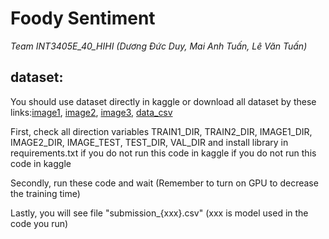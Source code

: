 # Foody Sentiment
*Team INT3405E_40_HIHI (Dương Đức Duy, Mai Anh Tuấn, Lê Văn Tuấn)*

 ## dataset:
You should use dataset directly in kaggle or download all dataset by these links:[image1](https://www.kaggle.com/datasets/duyyyy/image-crawl), [image2](https://www.kaggle.com/datasets/cduydng/foody-image-test), [image3](https://www.kaggle.com/datasets/cduydng/foody-image), [data_csv](https://www.kaggle.com/datasets/dngcduy/foody-data-after-pre)

First, check all direction variables TRAIN1_DIR, TRAIN2_DIR, IMAGE1_DIR, IMAGE2_DIR, IMAGE_TEST, TEST_DIR, VAL_DIR and install library in requirements.txt if you do not run this code in kaggle if you do not run this code in kaggle

Secondly, run these code and wait (Remember to turn on GPU to decrease the training time)

Lastly, you will see file "submission_{xxx}.csv" (xxx is model used in the code you run)